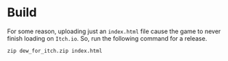 
# Build

For some reason, uploading just an `index.html` file cause the game to never finish loading on `Itch.io`. So, run the following command for a release.

```
zip dew_for_itch.zip index.html
```

